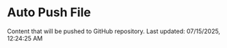 # Auto Push File

Content that will be pushed to GitHub repository.
Last updated: 07/15/2025, 12:24:25 AM